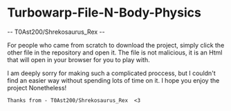 # Turbowarp-File-N-Body-Physics
-- T0Ast200/Shrekosaurus_Rex --

For people who came from scratch to download the project, simply click the other file in the repository and open it. The file is not malicious, it is an
Html that will open in your browser for you to play with.

I am deeply sorry for making such a complicated proccess, but I couldn't find an easier way without spending lots of time on it. I hope you enjoy the project
Nonetheless!

    Thanks from - T0Ast200/Shrekosaurus_Rex  <3
